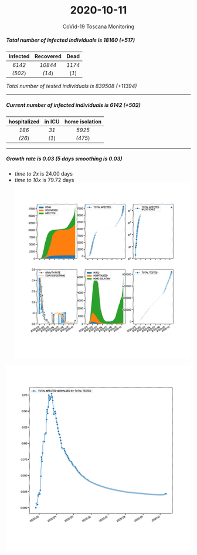 <div align='center'>

# 2020-10-11
CoVid-19 Toscana Monitoring
</div>

##### Total number of infected individuals is 18160 (+517)
Infected | Recovered | Dead
:---: | :---: | :---:
*6142* | *10844* | *1174*
*(502*) | *(14*) | (*1*)

*Total number of tested individuals is 839508 (+11394)*
***
##### Current number of infected individuals is 6142 (+502)
hospitalized | in ICU | home isolation
:---: | :---: | :---:
*186* |*31* |*5925*
*(26*) |*(1*) |*(475*)
***
##### Growth rate is 0.03 (5 days smoothing is 0.03)
- *time to 2x* is 24.00 days
- *time to 10x* is 79.72 days
![stats][stats]

![infected_normalized][infected_normalized]

[stats]: stats_Toscana.png
[infected_normalized]: infected_normalized_Toscana.png
